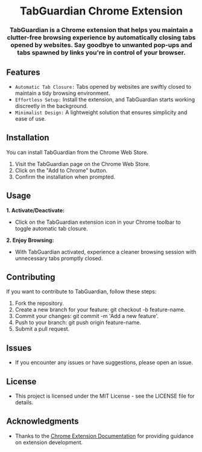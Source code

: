 <h1 align="center">TabGuardian Chrome Extension</h1>
<!--- TabGuardian Logo --->

<h3 align="center">TabGuardian is a Chrome extension that helps you maintain a clutter-free browsing experience by automatically closing tabs opened by websites. Say goodbye to unwanted pop-ups and tabs spawned by links you're in control of your browser.</h3>

## Features
- ```Automatic Tab Closure:``` Tabs opened by websites are swiftly closed to maintain a tidy browsing environment.
- ```Effortless Setup:``` Install the extension, and TabGuardian starts working discreetly in the background.
- ```Minimalist Design:``` A lightweight solution that ensures simplicity and ease of use.

## Installation
You can install TabGuardian from the Chrome Web Store.

1. Visit the TabGuardian page on the Chrome Web Store.
2. Click on the "Add to Chrome" button.
3. Confirm the installation when prompted.


## Usage
**1. Activate/Deactivate:**
- Click on the TabGuardian extension icon in your Chrome toolbar to toggle automatic tab closure.

**2. Enjoy Browsing:**
- With TabGuardian activated, experience a cleaner browsing session with unnecessary tabs promptly closed.

## Contributing
If you want to contribute to TabGuardian, follow these steps:

1. Fork the repository.
2. Create a new branch for your feature: git checkout -b feature-name.
3. Commit your changes: git commit -m 'Add a new feature'.
4. Push to your branch: git push origin feature-name.
5. Submit a pull request.

## Issues
- If you encounter any issues or have suggestions, please open an issue.

## License
- This project is licensed under the MIT License - see the LICENSE file for details.

## Acknowledgments
- Thanks to the [Chrome Extension Documentation](https://developer.chrome.com/docs/extensions/mv3/getstarted/) for providing guidance on extension development.
